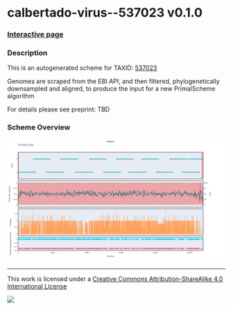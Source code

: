 # calbertado-virus--537023 v0.1.0

### [Interactive page](https://chrisgkent.github.io/schemes/calbertado-virus--537023-1000-v0.1.0)

### Description

This is an autogenerated scheme for TAXID: [537023](https://www.ncbi.nlm.nih.gov/Taxonomy/Browser/wwwtax.cgi?mode=Info&id=537023&lvl=3&lin=f&keep=1&srchmode=1&unlock)

Genomes are scraped from the EBI API, and then filtered, phylogenetically downsampled and aligned, to produce the input for a new PrimalScheme algorithm

For details please see preprint: TBD

### Scheme Overview

![Alt text](work/537023_final.png '537023_final.png')

------------------------------------------------------------------------

This work is licensed under a [Creative Commons Attribution-ShareAlike 4.0 International License](http://creativecommons.org/licenses/by-sa/4.0/) 

![](https://i.creativecommons.org/l/by-sa/4.0/88x31.png)